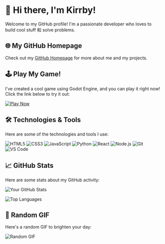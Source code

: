 # 👋 Hi there, I'm Kirrby!

Welcome to my GitHub profile! I'm a passionate developer who loves to build cool stuff 和 solve problems.

## 🌐 My GitHub Homepage

Check out my [GitHub Homepage](https://kirrby.github.io/Kirrby/) for more about me and my projects.

## 🕹️ Play My Game!

I've created a cool game using Godot Engine, and you can play it right now! Click the link below to try it out:

[![Play Now](https://img.shields.io/badge/Play-在线试玩-blue?style=for-the-badge&logo=godot-engine)](https://kirrby.github.io/Godot-testgame/)

## 🛠️ Technologies & Tools

Here are some of the technologies and tools I use:

![HTML5](https://img.shields.io/badge/-HTML5-E34F26?style=flat-square&logo=html5&logoColor=white)
![CSS3](https://img.shields.io/badge/-CSS3-1572B6?style=flat-square&logo=css3&logoColor=white)
![JavaScript](https://img.shields.io/badge/-JavaScript-F7DF1E?style=flat-square&logo=javascript&logoColor=black)
![Python](https://img.shields.io/badge/-Python-3776AB?style=flat-square&logo=python&logoColor=white)
![React](https://img.shields.io/badge/-React-61DAFB?style=flat-square&logo=react&logoColor=black)
![Node.js](https://img.shields.io/badge/-Node.js-339933?style=flat-square&logo=node.js&logoColor=white)
![Git](https://img.shields.io/badge/-Git-F05032?style=flat-square&logo=git&logoColor=white)
![VS Code](https://img.shields.io/badge/-VS%20Code-007ACC?style=flat-square&logo=visual-studio-code&logoColor=white)

## 📈 GitHub Stats

Here are some stats about my GitHub activity:

![Your GitHub Stats](https://github-readme-stats.vercel.app/api?username=yourusername&show_icons=true&theme=radical)

![Top Languages](https://github-readme-stats.vercel.app/api/top-langs/?username=yourusername&layout=compact&theme=radical)

## 🎥 Random GIF

Here's a random GIF to brighten your day:

![Random GIF](https://media.giphy.com/media/3o7aTskHEUdgCQAXde/giphy.gif)
